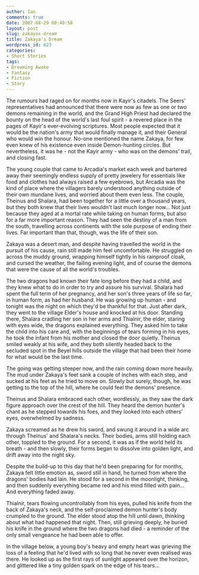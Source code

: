 ```yaml
---
author: Ian
comments: true
date: 2007-08-29 00:40:58
layout: post
slug: zakayas-dream
title: Zakaya's Dream
wordpress_id: 623
categories:
- Short Stories
tags:
- Dreaming Awake
- Fantasy
- Fiction
- Story
---
```


<div class="story" markdown="1">
<p>The rumours had raged on for months now in Kayir&#039;s citadels. The Seers&#039; representatives had announced that there were now as few as one or two demons remaining in the world, and the Grand High Priest had declared the bounty on the head of the world&#039;s last foul spirit - a revered place in the pages of Kayir&#039;s ever-evolving scriptures. Most people expected that it would be the nation&#039;s army that would finally manage it, and their General who would win the honour. No-one mentioned the name Zakaya, for few even knew of his existence even inside Demon-hunting circles. But nevertheless, it was he - not the Kayir army - who was on the demons&#039; trail, and closing fast.</p>
<p>The young couple that came to Arcadia&#039;s market each week and bartered away their seemingly endless supply of pretty jewelery for essentials like food and clothes had always raised a few eyebrows, but Arcadia was the kind of place where the villagers barely understood anything outside of their own mundane lives, and worried about them even less. The couple, Theinus and Shalara, had been together for a little over a thousand years, but they both knew that their lives wouldn&#039;t last much longer now... Not just because they aged at a mortal rate while taking on human forms, but also for a far more important reason. They had seen the destiny of a man from the south, travelling across continents with the sole purpose of ending their lives. Far important than that, though, was the life of their son.</p>
<p>Zakaya was a desert man, and despite having travelled the world in the pursuit of his cause, rain still made him feel uncomfortable. He struggled on across the muddy ground, wrapping himself tightly in his rainproof cloak, and cursed the weather, the failing evening light, and of course the demons that were the cause of all the world&#039;s troubles.</p>
<p>The two dragons had known their fate long before they had a child, and they knew what to do in order to try and assure his survival. Shalara had spent the full term of her pregnancy, and her son&#039;s three years of life so far, in human form, as had her husband. He was growing up human - and tonight was the night on which they&#039;d be thankful for that. Just after dark, they went to the village Elder&#039;s house and knocked at his door. Standing there, Shalara cradling her son in her arms and Thialnir, the elder, staring with eyes wide, the dragons explained everything. They asked him to take the child into his care and, with the beginnings of tears forming in his eyes, he took the infant from his mother and closed the door quietly. Theinus smiled weakly at his wife, and they both silently headed back to the secluded spot in the Beyel hills outside the village that had been their home for what would be the last time.</p>
<p>The going was getting steeper now, and the rain coming down more heavily. The mud under Zakaya&#039;s feet sank a couple of inches with each step, and sucked at his feet as he tried to move on. Slowly but surely, though, he was getting to the top of the hill, where he could feel the demons&#039; presence.</p>
<p>Theinus and Shalara embraced each other, wordlessly, as they saw the dark figure approach over the crest of the hill. They heard the demon hunter&#039;s chant as he stepped towards his foes, and they looked into each others&#039; eyes, overwhelmed by sadness.</p>
<p>Zakaya screamed as he drew his sword, and swung it around in a wide arc through Theinus&#039; and Shalara&#039;s necks. Their bodies, arms still holding each other, toppled to the ground. For a second, it was as if the world held its breath - and then slowly, their forms began to dissolve into golden light, and drift away into the night sky.</p>
<p>Despite the build-up to this day that he&#039;d been preparing for for months, Zakaya felt little emotion as, sword still in hand, he turned from where the dragons&#039; bodies had lain. He stood for a second in the moonlight, thinking, and then suddenly everything became red and his mind filled with pain... And everything faded away.</p>
<p>Thialnir, tears flowing uncontrollably from his eyes, pulled his knife from the back of Zakaya&#039;s neck, and the self-proclaimed demon hunter&#039;s body crumpled to the ground. The elder stood atop the hill until dawn, thinking about what had happened that night. Then, still grieving deeply, he buried his knife in the ground where the two dragons had died - a reminder of the only small vengeance he had been able to offer.</p>
<p>In the village below, a young boy&#039;s heavy and empty heart was grieving the loss of a feeling that he&#039;d lived with so long that he never even realised was there. He looked up as the first rays of sunlight appeared over the horizon, and glittered like a tiny golden spark on the edge of his tears...</p>
</div>
